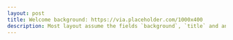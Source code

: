 ```yaml
--- 
layout: post 
title: Welcome background: https://via.placeholder.com/1000x400 
description: Most layout assume the fields `background`, `title` and an optional `description` ---
---
```

